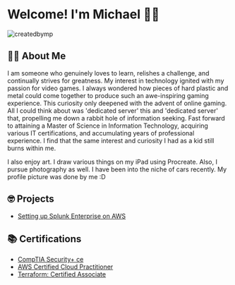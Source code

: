# Welcome! I'm Michael 👋🏽
<p align="left"> <img src="https://komarev.com/ghpvc/?username=createdbymp&label=Profile%20views&color=0e75b6&style=flat" alt="createdbymp" /> </p>

## 🤵🏽   About Me
I am someone who genuinely loves to learn, relishes a challenge, and continually strives for greatness. My interest in technology ignited with my passion for video games. I always wondered how pieces of hard plastic and metal could come together to produce such an awe-inspiring gaming experience. This curiosity only deepened with the advent of online gaming. All I could think about was 'dedicated server' this and 'dedicated server' that, propelling me down a rabbit hole of information seeking. Fast forward to attaining a Master of Science in Information Technology, acquiring various IT certifications, and accumulating years of professional experience. I find that the same interest and curiosity I had as a kid still burns within me.

I also enjoy art. I draw various things on my iPad using Procreate. Also, I pursue photography as well. I have been into the niche of cars recently. My profile picture was done by me :D 

##  🤓  Projects

 - [Setting up Splunk Enterprise on AWS](https://github.com/createdbymp/splunk)

##  📚 Certifications

 - [CompTIA Security+ ce](https://www.credly.com/badges/3674c579-8c01-48fc-a1fc-7274e2f8c0aa) 
 - [AWS Certified Cloud Practitioner](https://www.credly.com/badges/a154bc98-e5e3-4794-ba83-cd2fb1b4dae3/public_url)
 - [Terraform: Certified Associate](https://www.credly.com/badges/8e2b591a-094b-4d0a-b524-8ae3a61af284)
